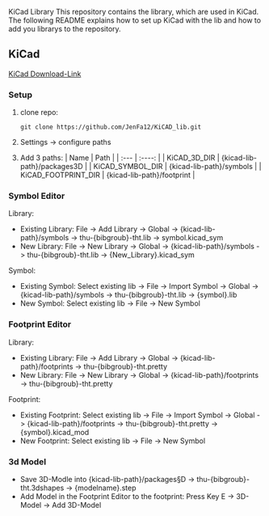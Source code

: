 KiCad Library
This repository contains the library, which are used in KiCad.<br>
The following README explains how to set up KiCad with the lib and how to add you librarys to the repository. 

## KiCad
[KiCad Download-Link](https://www.kicad.org/download/)

### Setup

1. clone repo: 
    ```
    git clone https://github.com/JenFa12/KiCAD_lib.git
    ```

2. Settings -> configure paths
3. Add 3 paths:
    | Name              | Path                            |
    | :---              |    :----:                       |
    | KiCAD_3D_DIR        | {kicad-lib-path}/packages3D |
    | KiCAD_SYMBOL_DIR    | {kicad-lib-path}/symbols |
    | KiCAD_FOOTPRINT_DIR | {kicad-lib-path}/footprint |

### Symbol Editor
Library:
- Existing Library: File -> Add Library -> Global -> {kicad-lib-path}/symbols -> thu-{bibgroub}-tht.lib -> symbol.kicad_sym
- New Library: File -> New Library -> Global -> {kicad-lib-path}/symbols -> thu-{bibgroub}-tht.lib -> {New_Library}.kicad_sym

Symbol:
- Existing Symbol: Select existing lib -> File -> Import Symbol -> Global -> {kicad-lib-path}/symbols -> thu-{bibgroub}-tht.lib -> {symbol}.lib
- New Symbol: Select existing lib -> File -> New Symbol

### Footprint Editor
Library:
- Existing Library: File -> Add Library -> Global -> {kicad-lib-path}/footprints -> thu-{bibgroub}-tht.pretty
- New Library: File -> New Library -> Global -> {kicad-lib-path}/footprints -> thu-{bibgroub}-tht.pretty

Footprint:
- Existing Footprint: Select existing lib -> File -> Import Symbol -> Global -> {kicad-lib-path}/footprints -> thu-{bibgroub}-tht.pretty -> {symbol}.kicad_mod
- New Footprint: Select existing lib -> File -> New Symbol

### 3d Model
- Save 3D-Modle into {kicad-lib-path}/packages§D -> thu-{bibgroub}-tht.3dshapes -> {modelname}.step
- Add Model in the Footprint Editor to the footprint: Press Key E -> 3D-Model -> Add 3D-Model
